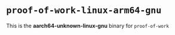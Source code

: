 # `proof-of-work-linux-arm64-gnu`

This is the **aarch64-unknown-linux-gnu** binary for `proof-of-work` 